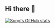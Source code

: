 ## Hi there 👋

[![Song's GitHub stats](https://github-readme-stats.vercel.app/api?username=Light-47)](https://github.com/Light-47/github-readme-stats)
